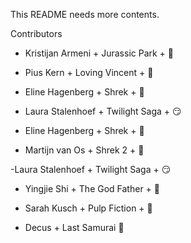 This README needs more contents.

Contributors

- Kristijan Armeni + Jurassic Park + :eggplant:

- Pius Kern + Loving Vincent + :see_no_evil:

- Eline Hagenberg + Shrek + :baby_chick:

- Laura Stalenhoef + Twilight Saga + :smirk:

- Eline Hagenberg + Shrek + :baby_chick:

- Martijn van Os + Shrek 2 + :money_mouth_face:

-Laura Stalenhoef + Twilight Saga + :smirk:

- Yingjie Shi + The God Father + :tomato:

- Sarah Kusch + Pulp Fiction + :bug:

- Decus + Last Samurai :banana: